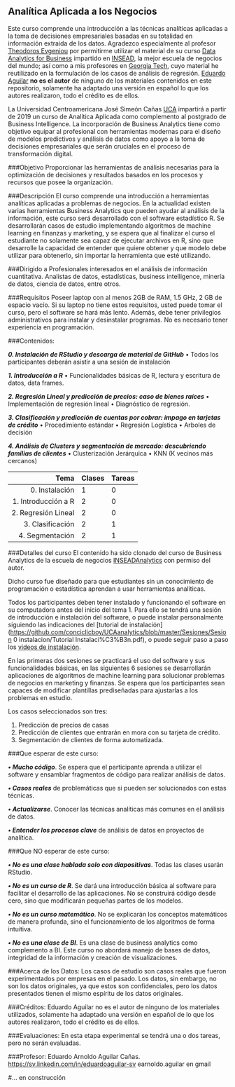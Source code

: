 ## Analítica Aplicada a los Negocios

Este curso comprende una introducción a las técnicas analíticas aplicadas a la toma de decisiones empresariales basadas en su totalidad en información extraida de los datos. Agradezco especialmente al profesor [Theodoros Evgeniou](https://faculty.insead.edu/theodoros-evgeniou/) por permitirme utilizar el material de su curso [Data Analytics for Business](http://inseaddataanalytics.github.io/INSEADAnalytics/) impartido en [INSEAD](https://www.insead.edu/home/), la mejor escuela de negocios del mundo; así como a mis profesores en [Georgia Tech](https://www.scheller.gatech.edu/index.html), cuyo material he reutilizado en la formulación de los casos de análisis de regresión.
[Eduardo Aguilar](https://sv.linkedin.com/in/eduardoaguilar-sv) **no es el autor** de ninguno de los materiales contenidos en este repositorio, solamente ha adaptado una versión en español lo que los autores realizaron, todo el crédito es de ellos.

La Universidad Centroamericana José Simeón Cañas [UCA](http://www.uca.edu.sv/) impartirá a partir de 2019 un curso de Analítica Aplicada como complemento al postgrado de Business Intelligence. La incorporación de Business Analytics tiene como objetivo equipar al profesional con herramientas modernas para el diseño de modelos predictivos y análisis de datos como apoyo a la toma de decisiones empresariales que serán cruciales en el proceso de transformación digital.

###Objetivo
Proporcionar las herramientas de análisis necesarias para la optimización de decisiones y resultados basados en los procesos y recursos que posee la organización.

###Descripción
El curso comprende una introducción a herramientas analíticas aplicadas a problemas de negocios. En la actualidad existen varias herramientas Business Analytics que pueden ayudar al análisis de la información, este curso será desarrollado con el software estadístico R. Se desarrollarán casos de estudio implementando algoritmos de machine learning en finanzas y marketing, y se espera que al finalizar el curso el estudiante no solamente sea capaz de ejecutar archivos en R, sino que desarrolle la capacidad de entender que quiere obtener y que modelo debe utilizar para obtenerlo, sin importar la herramienta que esté utilizando.

###Dirigido a
Profesionales interesados en el análisis de información cuantitativa. Analistas de datos, estadísticas, business intelligence, minería de datos, ciencia de datos, entre otros.

###Requisitos
Poseer laptop con al menos 2GB de RAM, 1.5 GHz, 2 GB de espacio vacío. Si su laptop no tiene estos requisitos, usted puede tomar el curso, pero el software se hará más lento. Además, debe tener privilegios administrativos para instalar y desinstalar programas. No es necesario tener experiencia en programación.

###Contenidos:

***0.	Instalación de RStudio y descarga de material de GitHub***
  •	Todos los participantes deberán asistir a una sesión de instalación

***1.	Introducción a R***
  •	Funcionalidades básicas de R, lectura y escritura de datos, data frames.

***2.	Regresión Lineal y predicción de precios: caso de bienes raíces***
  •	Implementación de regresión lineal
  •	Diagnóstico de regresión.

***3.	Clasificación y predicción de cuentas por cobrar: impago en tarjetas de crédito***
  •	Procedimiento estándar
  •	Regresión Logística
  •	Arboles de decisión

***4.	Análisis de Clusters y segmentación de mercado: descubriendo familias de clientes***
  •	Clusterización Jerárquica
  •	KNN (K vecinos más cercanos)

Tema                  | Clases      | Tareas
---------------------:|:------------|--------
0. Instalación        | 1           | 0
1. Introducción a R   | 2           | 0
2. Regresión Lineal   | 2           | 0
3. Clasificación      | 2           | 1
4. Segmentación       | 2           | 1



###Detalles del curso
El contenido ha sido clonado del curso de Business Analytics de la escuela de negocios [INSEADAnalytics](http://inseaddataanalytics.github.io/INSEADAnalytics/) con permiso del autor.

Dicho curso fue diseñado para que estudiantes sin un conocimiento de programación o estadística aprendan a usar herramientas analíticas.

Todos los participantes deben tener instalado y funcionando el software en su computadora antes del inicio del tema 1. Para ello se tendrá una sesión de introducción e instalación del software, o puede instalar personalmente siguiendo las indicaciones del [tutorial de instalación](https://github.com/conciclicboy/UCAanalytics/blob/master/Sesiones/Sesion 0 instalacion/Tutorial Instalaci%C3%B3n.pdf), o puede seguir paso a paso los [videos de instalación](https://docs.google.com/document/d/1NCwyFpmBtBSUrRxWQ9xv5lD8VX_MUPode0hODerJl0Y/edit#heading=h.ln4ur33cg0v7).

En las primeras dos sesiones se practicará el uso del software y sus funcionalidades básicas, en las siguientes 6 sesiones se desarrollarán aplicaciones de algoritmos de machine learning para solucionar problemas de negocios en marketing y finanzas. Se espera que los participantes sean capaces de modificar plantillas prediseñadas para ajustarlas a los problemas en estudio. 

Los casos seleccionados son tres:
1.	Predicción de precios de casas 
2.	Predicción de clientes que entrarán en mora con su tarjeta de crédito.
3.	Segmentación de clientes de forma automatizada.


###Que esperar de este curso:

***•	Mucho código***. Se espera que el participante aprenda a utilizar el software y ensamblar fragmentos de código para realizar análisis de datos.

***•	Casos reales*** de problemáticas que si pueden ser solucionados con estas técnicas.

***•	Actualizarse***. Conocer las técnicas analíticas más comunes en el análisis de datos.

***•	Entender los procesos clave*** de análisis de datos en proyectos de analítica.

###Que NO esperar de este curso:

***•	No es una clase hablada solo con diapositivas***. Todas las clases usarán RStudio.

***•	No es un curso de R***. Se dará una introducción básica al software para facilitar el desarrollo de las aplicaciones. No se construirá código desde cero, sino que modificarán pequeñas partes de los modelos.

***•	No es un curso matemático***. No se explicarán los conceptos matemáticos de manera profunda, sino el funcionamiento de los algoritmos de forma intuitiva.

***•	No es una clase de BI***. Es una clase de business analytics como complemento a BI. Este curso no abordará manejo de bases de datos, integridad de la información y creación de visualizaciones.

###Acerca de los Datos:
Los casos de estudio son casos reales que fueron experimentados por empresas en el pasado. Los datos, sin embargo, no son los datos originales, ya que estos son confidenciales, pero los datos presentados tienen el mismo espíritu de los datos originales.

###Créditos:
Eduardo Aguilar no es el autor de ninguno de los materiales utilizados, solamente ha adaptado una versión en español de lo que los autores realizaron, todo el crédito es de ellos.

###Evaluaciones:
En esta etapa experimental se tendrá una o dos tareas, pero no serán evaluadas.

###Profesor:
Eduardo Arnoldo Aguilar Cañas.
https://sv.linkedin.com/in/eduardoaguilar-sv
earnoldo.aguilar en gmail


#... en construcción
